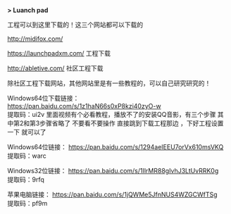 

**> Luanch pad**

工程可以到这里下载的！这三个网站都可以下载的

http://midifox.com/

https://launchpadxm.com/ 工程下载

http://abletive.com/ 社区工程下载

除社区工程下载网站，其他网站里是有一些教程的，可以自己研究研究的！ 

Windows64位下载链接：  https://pan.baidu.com/s/1z1haN66s0xP8kzi40zyO-w  
提取码：ui2v 
里面视频有个必看教程，播放不了的安装QQ音影，有三个步骤  其中第2和第3步骤省略了  不要看不要操作   直接跳到下载工程那边 ，下好工程设置一下  就可以了 

Windows64位链接： https://pan.baidu.com/s/1294aeIEEU7orVx610msVKQ  
提取码：warc

Windows32位链接： https://pan.baidu.com/s/1IlrMR88gIvhJ3LtUvRRK0g  
提取码：9rfq

苹果电脑链接： https://pan.baidu.com/s/1jQWMe5JfnNUS4WZGCWfTSg  
提取码：pf9m